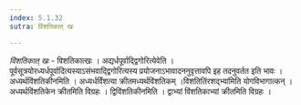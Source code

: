 ```yaml
---
index: 5.1.32
sutra: विंशतिकात् खः

---
```

_विंशतिकात् खः_ - विशतिकात्खः । अद्यर्धपूर्वाद्द्विगोरित्येवेति । पूर्वसूत्रयोरध्यर्धपूर्वादित्यस्याऽसंभवाद्द्विगोरित्यस्य प्रयोजनाऽभावादननुवृत्तावपि इह तदनुवर्तत इति भावः । अध्यर्थविंशतिकीनमिति । अध्यर्धर्विंशत्या क्रीतमध्यर्थविंशतिकम् ।विशतितिंरशद्भ्या॑मिति योगविभागात्कन् । अध्यर्थविंशतिकेन क्रीतमिति विग्रहः । द्विविंशतिकीनमिति । द्वाभ्यां विंशतिकाभ्यां क्रीतमिति विग्रहः ।